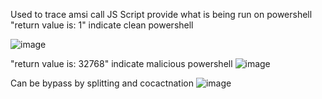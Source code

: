 Used to trace amsi call 
JS Script provide what is being run on powershell
"return value is: 1" indicate clean powershell

![image](https://github.com/user-attachments/assets/08fe9874-da2e-475b-93e9-35ad830ba9c3)

 "return value is: 32768" indicate malicious powershell
 ![image](https://github.com/user-attachments/assets/ea544184-6600-4b97-84a2-e8a7e41394f9)

Can be bypass by splitting and cocactnation 
![image](https://github.com/user-attachments/assets/caa682ad-2988-4f6c-87ff-1218fb2a4852)
